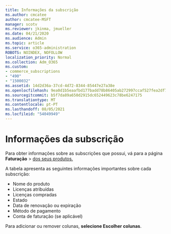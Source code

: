 ```yaml
---
title: Informações da subscrição
ms.author: cmcatee
author: cmcatee-MSFT
manager: scotv
ms.reviewer: jkinma, jmueller
ms.date: 04/21/2020
ms.audience: Admin
ms.topic: article
ms.service: o365-administration
ROBOTS: NOINDEX, NOFOLLOW
localization_priority: Normal
ms.collection: Adm_O365
ms.custom:
- commerce_subscriptions
- "490"
- "1500032"
ms.assetid: 14d2d36a-37cd-4d72-8344-85447e27a38e
ms.openlocfilehash: 9ea0d1b5eaafbd177badd78b86405ab272997ccaf527fea2df739cc98ce1a9f4
ms.sourcegitcommit: b5f7da89a650d2915dc652449623c78be6247175
ms.translationtype: MT
ms.contentlocale: pt-PT
ms.lasthandoff: 08/05/2021
ms.locfileid: "54049949"
---
```

# <a name="subscription-information"></a>Informações da subscrição

Para obter informações sobre as subscrições que possui, vá para a página **Faturação** \> [dos seus produtos.](https://go.microsoft.com/fwlink/p/?linkid=842054)
  
A tabela apresenta as seguintes informações importantes sobre cada subscrição:
  
- Nome do produto
- Licenças atribuídas
- Licenças compradas
- Estado
- Data de renovação ou expiração
- Método de pagamento
- Conta de faturação (se aplicável)
 
Para adicionar ou remover colunas, **selecione Escolher colunas**.
